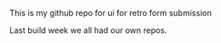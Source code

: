 This is my github repo for ui for retro form submission 

Last build week we all had our own repos.
